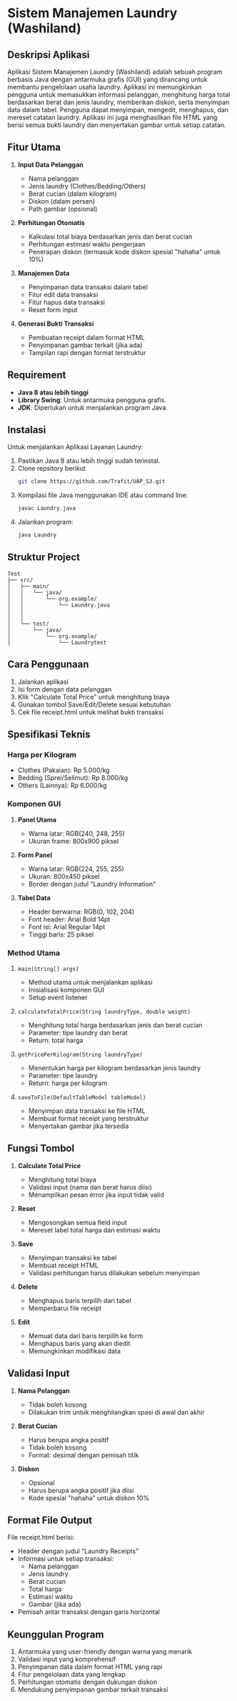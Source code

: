 # Sistem Manajemen Laundry (Washiland)

## Deskripsi Aplikasi
Aplikasi Sistem Manajemen Laundry (Washiland) adalah sebuah program berbasis Java dengan antarmuka grafis (GUI) yang dirancang untuk membantu pengelolaan usaha laundry. Aplikasi ini memungkinkan pengguna untuk memasukkan informasi pelanggan, menghitung harga total berdasarkan berat dan jenis laundry, memberikan diskon, serta menyimpan data dalam tabel. Pengguna dapat menyimpan, mengedit, menghapus, dan mereset catatan laundry. Aplikasi ini juga menghasilkan file HTML yang berisi semua bukti laundry dan menyertakan gambar untuk setiap catatan.

## Fitur Utama
1. **Input Data Pelanggan**
    - Nama pelanggan
    - Jenis laundry (Clothes/Bedding/Others)
    - Berat cucian (dalam kilogram)
    - Diskon (dalam persen)
    - Path gambar (opsional)

2. **Perhitungan Otomatis**
    - Kalkulasi total biaya berdasarkan jenis dan berat cucian
    - Perhitungan estimasi waktu pengerjaan
    - Penerapan diskon (termasuk kode diskon spesial "hahaha" untuk 10%)

3. **Manajemen Data**
    - Penyimpanan data transaksi dalam tabel
    - Fitur edit data transaksi
    - Fitur hapus data transaksi
    - Reset form input

4. **Generasi Bukti Transaksi**
    - Pembuatan receipt dalam format HTML
    - Penyimpanan gambar terkait (jika ada)
    - Tampilan rapi dengan format terstruktur

## Requirement

- **Java 8 atau lebih tinggi**
- **Library Swing**: Untuk antarmuka pengguna grafis.
- **JDK**: Diperlukan untuk menjalankan program Java.

## Instalasi

Untuk menjalankan Aplikasi Layanan Laundry:
1. Pastikan Java 8 atau lebih tinggi sudah terinstal.
2. Clone repsitory berikut
    ```bash
   git clone https://github.com/Trafit/UAP_S3.git
   ```
3. Kompilasi file Java menggunakan IDE atau command line:
    ```bash
    javac Laundry.java
    ```
4. Jalankan program:
    ```bash
    java Laundry
    ```

## Struktur Project

```
Test
├── src/
│   ├── main/
│   │   └── java/
│   │       └── org.example/
│   │           └── Laundry.java
│   │
│   │            
│   └── test/
│       └── java/
│           └── org.example/
│               └── Laundrytest
```

## Cara Penggunaan
1. Jalankan aplikasi
2. Isi form dengan data pelanggan
3. Klik "Calculate Total Price" untuk menghitung biaya
4. Gunakan tombol Save/Edit/Delete sesuai kebutuhan
5. Cek file receipt.html untuk melihat bukti transaksi

## Spesifikasi Teknis

### Harga per Kilogram
- Clothes (Pakaian): Rp 5.000/kg
- Bedding (Sprei/Selimut): Rp 8.000/kg
- Others (Lainnya): Rp 6.000/kg

### Komponen GUI
1. **Panel Utama**
    - Warna latar: RGB(240, 248, 255)
    - Ukuran frame: 800x900 piksel

2. **Form Panel**
    - Warna latar: RGB(224, 255, 255)
    - Ukuran: 800x450 piksel
    - Border dengan judul "Laundry Information"

3. **Tabel Data**
    - Header berwarna: RGB(0, 102, 204)
    - Font header: Arial Bold 14pt
    - Font isi: Arial Regular 14pt
    - Tinggi baris: 25 piksel

### Method Utama
1. `main(String[] args)`
    - Method utama untuk menjalankan aplikasi
    - Inisialisasi komponen GUI
    - Setup event listener

2. `calculateTotalPrice(String laundryType, double weight)`
    - Menghitung total harga berdasarkan jenis dan berat cucian
    - Parameter: tipe laundry dan berat
    - Return: total harga

3. `getPricePerKilogram(String laundryType)`
    - Menentukan harga per kilogram berdasarkan jenis laundry
    - Parameter: tipe laundry
    - Return: harga per kilogram

4. `saveToFile(DefaultTableModel tableModel)`
    - Menyimpan data transaksi ke file HTML
    - Membuat format receipt yang terstruktur
    - Menyertakan gambar jika tersedia

## Fungsi Tombol
1. **Calculate Total Price**
    - Menghitung total biaya
    - Validasi input (nama dan berat harus diisi)
    - Menampilkan pesan error jika input tidak valid

2. **Reset**
    - Mengosongkan semua field input
    - Mereset label total harga dan estimasi waktu

3. **Save**
    - Menyimpan transaksi ke tabel
    - Membuat receipt HTML
    - Validasi perhitungan harus dilakukan sebelum menyimpan

4. **Delete**
    - Menghapus baris terpilih dari tabel
    - Memperbarui file receipt

5. **Edit**
    - Memuat data dari baris terpilih ke form
    - Menghapus baris yang akan diedit
    - Memungkinkan modifikasi data

## Validasi Input
1. **Nama Pelanggan**
    - Tidak boleh kosong
    - Dilakukan trim untuk menghilangkan spasi di awal dan akhir

2. **Berat Cucian**
    - Harus berupa angka positif
    - Tidak boleh kosong
    - Format: desimal dengan pemisah titik

3. **Diskon**
    - Opsional
    - Harus berupa angka positif jika diisi
    - Kode spesial "hahaha" untuk diskon 10%

## Format File Output
File receipt.html berisi:
- Header dengan judul "Laundry Receipts"
- Informasi untuk setiap transaksi:
    - Nama pelanggan
    - Jenis laundry
    - Berat cucian
    - Total harga
    - Estimasi waktu
    - Gambar (jika ada)
- Pemisah antar transaksi dengan garis horizontal

## Keunggulan Program
1. Antarmuka yang user-friendly dengan warna yang menarik
2. Validasi input yang komprehensif
3. Penyimpanan data dalam format HTML yang rapi
4. Fitur pengelolaan data yang lengkap
5. Perhitungan otomatis dengan dukungan diskon
6. Mendukung penyimpanan gambar terkait transaksi
